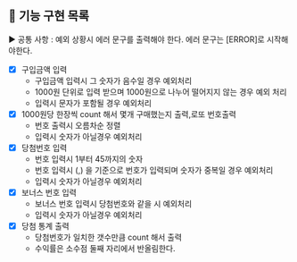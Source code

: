 ## 🚀 기능 구현 목록

▶ 공통 사항 : 예외 상황시 에러 문구를 출력해야 한다. 에러 문구는 [ERROR]로 시작해야한다.


- [x] 구입금액 입력
   * 구입금액 입력시 그 숫자가 음수일 경우 예외처리
   * 1000원 단위로 입력 받으며 1000원으로 나누어 떨어지지 않는 경우 예외 처리
   * 입력시 문자가 포함될 경우 예외처리
- [x] 1000원당 한장씩 count 해서 몇개 구매했는지 출력,로또 번호출력
    * 번호 출력시 오름차순 정렬
    * 입력시 숫자가 아닐경우 예외처리
- [x] 당첨번호 입력
    * 번호 입력시 1부터 45까지의 숫자
    * 번호 입력시 (,) 을 기준으로 번호가 입력되며 숫자가 중복일 경우 예외처리
    * 입력시 숫자가 아닐경우 예외처리
- [x] 보너스 번호 입력
    * 보너스 번호 입력시 당첨번호와 같을 시 예외처리
    * 입력시 숫자가 아닐경우 예외처리
- [x] 당첨 통계 출력
    * 당첨번호가 일치한 갯수만큼 count 해서 출력
    * 수익률은 소수점 둘째 자리에서 반올림한다.
